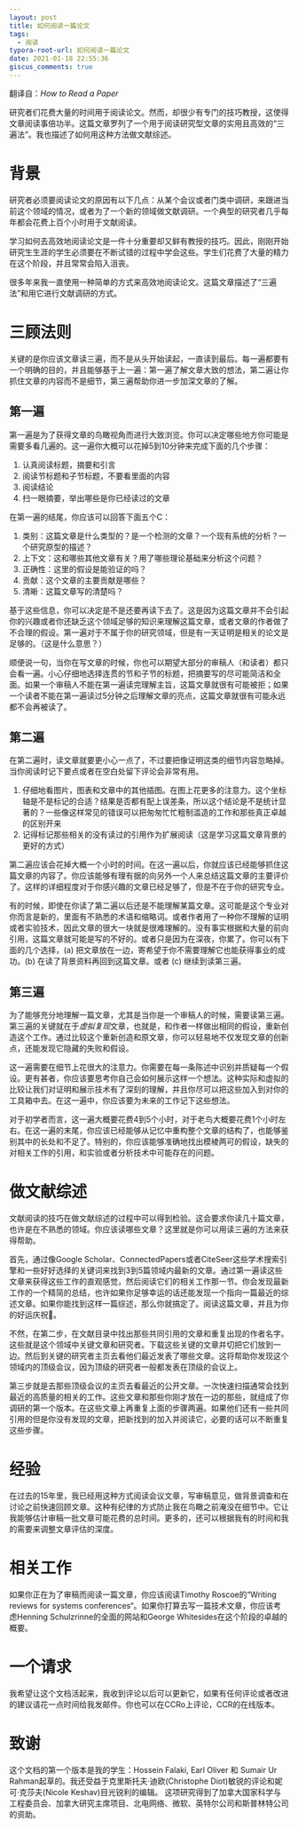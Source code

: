 ```yaml
---
layout: post
title: 如何阅读一篇论文
tags:
  - 阅读
typora-root-url: 如何阅读一篇论文
date: 2021-01-18 22:55:36
giscus_comments: true
---
```


翻译自：_How to Read a Paper_

研究者们花费大量的时间用于阅读论文。然而，却很少有专门的技巧教授，这使得文章阅读事倍功半。这篇文章罗列了一个用于阅读研究型文章的实用且高效的“三遍法”。我也描述了如何用这种方法做文献综述。

<!-- more -->

# 背景

研究者必须要阅读论文的原因有以下几点：从某个会议或者门类中调研，来跟进当前这个领域的情况，或者为了一个新的领域做文献调研。一个典型的研究者几乎每年都会花费上百个小时用于文献阅读。

学习如何去高效地阅读论文是一件十分重要却又鲜有教授的技巧。因此，刚刚开始研究生生涯的学生必须要在不断试错的过程中学会这些。学生们花费了大量的精力在这个阶段，并且常常会陷入沮丧。

很多年来我一直使用一种简单的方式来高效地阅读论文。这篇文章描述了“三遍法”和用它进行文献调研的方式。

# 三顾法则

关键的是你应该文章读三遍，而不是从头开始读起，一直读到最后。每一遍都要有一个明确的目的，并且能够基于上一遍：第一遍了解文章大致的想法，第二遍让你抓住文章的内容而不是细节，第三遍帮助你进一步加深文章的了解。

## 第一遍

第一遍是为了获得文章的鸟瞰视角而进行大致浏览。你可以决定哪些地方你可能是需要多看几遍的。这一遍你大概可以花掉5到10分钟来完成下面的几个步骤：

1. 认真阅读标题，摘要和引言
2. 阅读节标题和子节标题，不要看里面的内容
3. 阅读结论
4. 扫一眼摘要，举出哪些是你已经读过的文章

在第一遍的结尾，你应该可以回答下面五个C：

1. 类别：这篇文章是什么类型的？是一个检测的文章？一个现有系统的分析？一个研究原型的描述？
2. 上下文：这和哪些其他文章有关？用了哪些理论基础来分析这个问题？
3. 正确性：这里的假设是能验证的吗？
4. 贡献：这个文章的主要贡献是哪些？
5. 清晰：这篇文章写的清楚吗？

基于这些信息，你可以决定是不是还要再读下去了。这是因为这篇文章并不会引起你的兴趣或者你还缺乏这个领域足够的知识来理解这篇文章，或者文章的作者做了不合理的假设。第一遍对于不属于你的研究领域，但是有一天证明是相关的论文是足够的。（这是什么意思？）

顺便说一句，当你在写文章的时候，你也可以期望大部分的审稿人（和读者）都只会看一遍。小心仔细地选择连贯的节和子节的标题，把摘要写的尽可能简洁和全面。如果一个审稿人不能在第一遍读完理解主旨，这篇文章就很有可能被拒；如果一个读者不能在第一遍读过5分钟之后理解文章的亮点，这篇文章就很有可能永远都不会再被读了。

## 第二遍

在第二遍时，读文章就要更小心一点了，不过要把像证明这类的细节内容忽略掉。当你阅读时记下要点或者在空白处留下评论会非常有用。

1. 仔细地看图片，图表和文章中的其他插图。在图上花更多的注意力。这个坐标轴是不是标记的合适？结果是否都有配上误差条，所以这个结论是不是统计显著的？一些像这样常见的错误可以把匆匆忙忙粗制滥造的工作和那些真正卓越的区别开来
2. 记得标记那些相关的没有读过的引用作为扩展阅读（这是学习这篇文章背景的更好的方式）

第二遍应该会花掉大概一个小时的时间。在这一遍以后，你就应该已经能够抓住这篇文章的内容了。你应该能够有理有据的向另外一个人来总结这篇文章的主要评价了。这样的详细程度对于你感兴趣的文章已经足够了，但是不在于你的研究专业。

有的时候，即使在你读了第二遍以后还是不能理解某篇文章。这可能是这个专业对你而言是新的，里面有不熟悉的术语和缩略词。或者作者用了一种你不理解的证明或者实验技术，因此文章的很大一块就是很难理解的。没有事实根据和大量的前向引用，这篇文章就可能是写的不好的。或者只是因为在深夜，你累了。你可以有下面的几个选择，(a) 把文章放在一边，寄希望于你不需要理解它也能获得事业的成功。(b) 在读了背景资料再回到这篇文章。或者 (c) 继续到读第三遍。

## 第三遍

为了能够充分地理解一篇文章，尤其是当你是一个审稿人的时候，需要读第三遍。第三遍的关键就在于*虚拟复现*文章，也就是，和作者一样做出相同的假设，重新创造这个工作。通过比较这个重新创造和原文章，你可以轻易地不仅发现文章的创新点，还能发现它隐藏的失败和假设。

这一遍需要在细节上花很大的注意力。你需要在每一条陈述中识别并质疑每一个假设。更有甚者，你应该要思考你自己会如何展示这样一个想法。这种实际和虚拟的比较让我们对证明和展示技术有了深刻的理解，并且你尽可以把这些加入到对你的工具箱中去。在这一遍中，你应该要为未来的工作记下这些想法。

对于初学者而言，这一遍大概要花费4到5个小时，对于老鸟大概要花费1个小时左右。在这一遍的末尾，你应该已经能够从记忆中重构整个文章的结构了，也能够鉴别其中的长处和不足了。特别的，你应该能够准确地找出模棱两可的假设，缺失的对相关工作的引用，和实验或者分析技术中可能存在的问题。

# 做文献综述

文献阅读的技巧在做文献综述的过程中可以得到检验。这会要求你读几十篇文章，也许是在不熟悉的领域。你应该读哪些文章？这里就是你可以用读三遍的方法来获得帮助。

首先，通过像Google Scholar、ConnectedPapers或者CiteSeer这些学术搜索引擎和一些好好选择的关键词来找到3到5篇领域内最新的文章。通过第一遍读这些文章来获得这些工作的直观感觉，然后阅读它们的相关工作那一节。你会发现最新工作的一个精简的总结，也许如果你足够幸运的话还能发现一个指向一篇最近的综述文章。如果你能找到这样一篇综述，那么你就搞定了。阅读这篇文章，并且为你的好运庆祝🎉。

不然，在第二步，在文献目录中找出那些共同引用的文章和重复出现的作者名字。这些就是这个领域中关键文章和研究者。下载这些关键的文章并切把它们放到一边。然后到关键的研究者主页去看他们最近发表了哪些文章。这将帮助你发现这个领域内的顶级会议，因为顶级的研究者一般都发表在顶级的会议上。

第三步就是去那些顶级会议的主页去看最近的公开文章。一次快速扫描通常会找到最近的高质量的相关的工作。这些文章和那些你刚才放在一边的那些，就组成了你调研的第一个版本。在这些文章上再重复上面的步骤两遍。如果他们还有一些共同引用的但是你没有发现的文章，把新找到的加入并阅读它，必要的话可以不断重复这些步骤。

# 经验

在过去的15年里，我已经用这种方式阅读会议文章，写审稿意见，做背景调查和在讨论之前快速回顾文章。这种有纪律的方式防止我在鸟瞰之前淹没在细节中。它让我能够估计审稿一批文章可能花费的总时间。更多的，还可以根据我有的时间和我的需要来调整文章评估的深度。

# 相关工作

如果你正在为了审稿而阅读一篇文章，你应该阅读Timothy Roscoe的“Writing reviews for systems conferences“。如果你打算去写一篇技术文章，你应该考虑Henning Schulzrinne的全面的网站和George Whitesides在这个阶段的卓越的概要。

# 一个请求

我希望让这个文档活起来，我收到评论以后可以更新它，如果有任何评论或者改进的建议请花一点时间给我发邮件。你也可以在CCRo上评论，CCR的在线版本。

# 致谢

这个文档的第一个版本是我的学生：Hossein Falaki, Earl Oliver 和 Sumair Ur Rahman起草的。我还受益于克里斯托夫·迪欧(Christophe Diot)敏锐的评论和妮可·克莎夫(Nicole Keshav)目光锐利的编辑。
这项研究得到了加拿大国家科学与工程委员会、加拿大研究主席项目、北电网络、微软、英特尔公司和斯普林特公司的资助。
